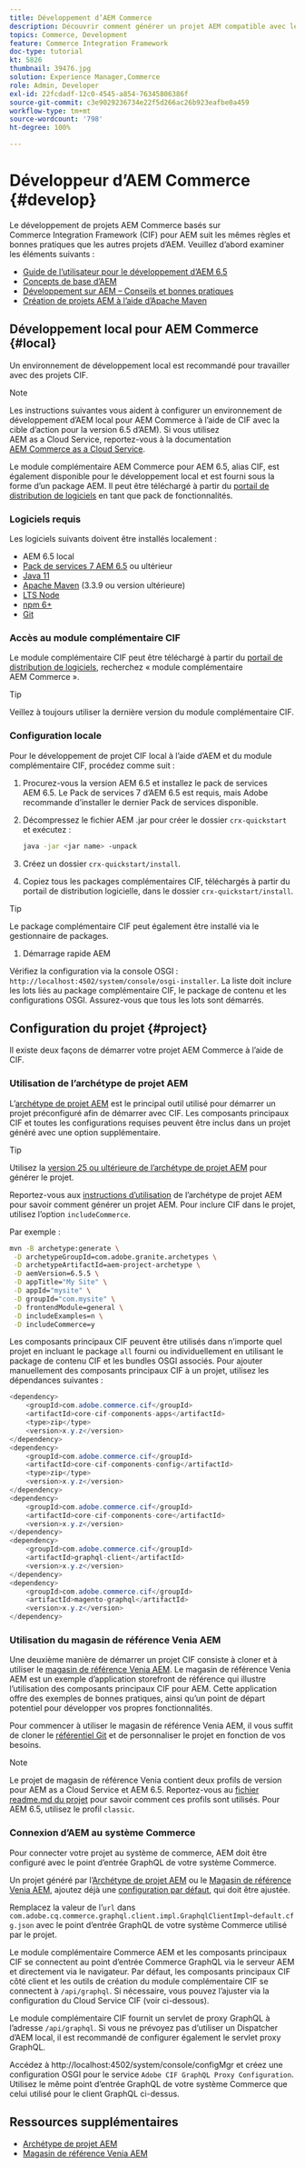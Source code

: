 ```yaml
---
title: Développement d’AEM Commerce
description: Découvrir comment générer un projet AEM compatible avec le commerce à l’aide de l’archétype de projet AEM. Découvrez comment créer et déployer le projet dans un environnement de développement local.
topics: Commerce, Development
feature: Commerce Integration Framework
doc-type: tutorial
kt: 5826
thumbnail: 39476.jpg
solution: Experience Manager,Commerce
role: Admin, Developer
exl-id: 22fcdadf-12c0-4545-a854-76345806386f
source-git-commit: c3e9029236734e22f5d266ac26b923eafbe0a459
workflow-type: tm+mt
source-wordcount: '798'
ht-degree: 100%

---
```


# Développeur d’AEM Commerce {#develop}

Le développement de projets AEM Commerce basés sur Commerce Integration Framework (CIF) pour AEM suit les mêmes règles et bonnes pratiques que les autres projets d’AEM. Veuillez d’abord examiner les éléments suivants :

- [Guide de l’utilisateur pour le développement d’AEM 6.5](/help/sites-developing/getting-started.md)
- [Concepts de base d’AEM](/help/sites-developing/the-basics.md)
- [Développement sur AEM – Conseils et bonnes pratiques](/help/sites-developing/dev-guidelines-bestpractices.md)
- [Création de projets AEM à l’aide d’Apache Maven](/help/sites-developing/ht-projects-maven.md)

## Développement local pour AEM Commerce {#local}

Un environnement de développement local est recommandé pour travailler avec des projets CIF.

>[!NOTE]
>
>Les instructions suivantes vous aident à configurer un environnement de développement d’AEM local pour AEM Commerce à l’aide de CIF avec la cible d’action pour la version 6.5 d’AEM). Si vous utilisez AEM as a Cloud Service, reportez-vous à la documentation [AEM Commerce as a Cloud Service](https://experienceleague.adobe.com/docs/experience-manager-cloud-service/content-and-commerce/home.html?lang=fr).

Le module complémentaire AEM Commerce pour AEM 6.5, alias CIF, est également disponible pour le développement local et est fourni sous la forme d’un package AEM. Il peut être téléchargé à partir du [portail de distribution de logiciels](https://experience.adobe.com/#/downloads/content/software-distribution/en/aem.html) en tant que pack de fonctionnalités.

### Logiciels requis

Les logiciels suivants doivent être installés localement :

- AEM 6.5 local
- [Pack de services 7 AEM 6.5](https://experience.adobe.com/#/downloads/content/software-distribution/en/aem.html) ou ultérieur
- [Java 11](https://downloads.experiencecloud.adobe.com/content/software-distribution/en/general.html)
- [Apache Maven](https://maven.apache.org/) (3.3.9 ou version ultérieure)
- [LTS Node](https://nodejs.org/en/)
- [npm 6+](https://www.npmjs.com/)
- [Git](https://git-scm.com/)

### Accès au module complémentaire CIF

Le module complémentaire CIF peut être téléchargé à partir du [portail de distribution de logiciels](https://experience.adobe.com/#/downloads/content/software-distribution/en/aem.html), recherchez « module complémentaire AEM Commerce ».

>[!TIP]
>
>Veillez à toujours utiliser la dernière version du module complémentaire CIF.

### Configuration locale

Pour le développement de projet CIF local à l’aide d’AEM et du module complémentaire CIF, procédez comme suit :

1. Procurez-vous la version AEM 6.5 et installez le pack de services AEM 6.5. Le Pack de services 7 d’AEM 6.5 est requis, mais Adobe recommande d’installer le dernier Pack de services disponible.

1. Décompressez le fichier AEM .jar pour créer le dossier `crx-quickstart` et exécutez :

   ```bash
   java -jar <jar name> -unpack
   ```

1. Créez un dossier `crx-quickstart/install`.

1. Copiez tous les packages complémentaires CIF, téléchargés à partir du portail de distribution logicielle, dans le dossier `crx-quickstart/install`.

>[!TIP]
>
>Le package complémentaire CIF peut également être installé via le gestionnaire de packages.

1. Démarrage rapide AEM

Vérifiez la configuration via la console OSGI : `http://localhost:4502/system/console/osgi-installer`. La liste doit inclure les lots liés au package complémentaire CIF, le package de contenu et les configurations OSGI. Assurez-vous que tous les lots sont démarrés.

## Configuration du projet {#project}

Il existe deux façons de démarrer votre projet AEM Commerce à l’aide de CIF.

### Utilisation de l’archétype de projet AEM

L’[archétype de projet AEM](https://github.com/adobe/aem-project-archetype) est le principal outil utilisé pour démarrer un projet préconfiguré afin de démarrer avec CIF. Les composants principaux CIF et toutes les configurations requises peuvent être inclus dans un projet généré avec une option supplémentaire.

>[!TIP]
>
>Utilisez la [version 25 ou ultérieure de l’archétype de projet AEM](https://github.com/adobe/aem-project-archetype/releases) pour générer le projet.

Reportez-vous aux [instructions d’utilisation](https://github.com/adobe/aem-project-archetype#usage) de l’archétype de projet AEM pour savoir comment générer un projet AEM. Pour inclure CIF dans le projet, utilisez l’option `includeCommerce`.

Par exemple :

```bash
mvn -B archetype:generate \
 -D archetypeGroupId=com.adobe.granite.archetypes \
 -D archetypeArtifactId=aem-project-archetype \
 -D aemVersion=6.5.5 \
 -D appTitle="My Site" \
 -D appId="mysite" \
 -D groupId="com.mysite" \
 -D frontendModule=general \
 -D includeExamples=n \
 -D includeCommerce=y
```

Les composants principaux CIF peuvent être utilisés dans n’importe quel projet en incluant le package `all` fourni ou individuellement en utilisant le package de contenu CIF et les bundles OSGI associés. Pour ajouter manuellement des composants principaux CIF à un projet, utilisez les dépendances suivantes :

```java
<dependency>
    <groupId>com.adobe.commerce.cif</groupId>
    <artifactId>core-cif-components-apps</artifactId>
    <type>zip</type>
    <version>x.y.z</version>
</dependency>
<dependency>
    <groupId>com.adobe.commerce.cif</groupId>
    <artifactId>core-cif-components-config</artifactId>
    <type>zip</type>
    <version>x.y.z</version>
</dependency>
<dependency>
    <groupId>com.adobe.commerce.cif</groupId>
    <artifactId>core-cif-components-core</artifactId>
    <version>x.y.z</version>
</dependency>
<dependency>
    <groupId>com.adobe.commerce.cif</groupId>
    <artifactId>graphql-client</artifactId>
    <version>x.y.z</version>
</dependency>
<dependency>
    <groupId>com.adobe.commerce.cif</groupId>
    <artifactId>magento-graphql</artifactId>
    <version>x.y.z</version>
</dependency>
```

### Utilisation du magasin de référence Venia AEM

Une deuxième manière de démarrer un projet CIF consiste à cloner et à utiliser le [magasin de référence Venia AEM](https://github.com/adobe/aem-cif-guides-venia). Le magasin de référence Venia AEM est un exemple d’application storefront de référence qui illustre l’utilisation des composants principaux CIF pour AEM. Cette application offre des exemples de bonnes pratiques, ainsi qu’un point de départ potentiel pour développer vos propres fonctionnalités.

Pour commencer à utiliser le magasin de référence Venia AEM, il vous suffit de cloner le [référentiel Git](https://github.com/adobe/aem-cif-guides-venia) et de personnaliser le projet en fonction de vos besoins.

>[!NOTE]
>
>Le projet de magasin de référence Venia contient deux profils de version pour AEM as a Cloud Service et AEM 6.5. Reportez-vous au [fichier readme.md du projet](https://github.com/adobe/aem-cif-guides-venia/blob/main/README.md) pour savoir comment ces profils sont utilisés. Pour AEM 6.5, utilisez le profil `classic`.

### Connexion d’AEM au système Commerce

Pour connecter votre projet au système de commerce, AEM doit être configuré avec le point d’entrée GraphQL de votre système Commerce.

Un projet généré par l’[Archétype de projet AEM](https://github.com/adobe/aem-project-archetype) ou le [Magasin de référence Venia AEM](https://github.com/adobe/aem-cif-guides-venia), ajoutez déjà une [configuration par défaut](https://github.com/adobe/aem-cif-guides-venia/blob/main/ui.config/src/main/content/jcr_root/apps/venia/osgiconfig/config/com.adobe.cq.commerce.graphql.client.impl.GraphqlClientImpl~default.cfg.json), qui doit être ajustée.

Remplacez la valeur de l’`url` dans `com.adobe.cq.commerce.graphql.client.impl.GraphqlClientImpl~default.cfg.json` avec le point d’entrée GraphQL de votre système Commerce utilisé par le projet.

Le module complémentaire Commerce AEM et les composants principaux CIF se connectent au point d’entrée Commerce GraphQL via le serveur AEM et directement via le navigateur. Par défaut, les composants principaux CIF côté client et les outils de création du module complémentaire CIF se connectent à `/api/graphql`. Si nécessaire, vous pouvez l’ajuster via la configuration du Cloud Service CIF (voir ci-dessous).

Le module complémentaire CIF fournit un servlet de proxy GraphQL à l’adresse `/api/graphql`. Si vous ne prévoyez pas d’utiliser un Dispatcher d’AEM local, il est recommandé de configurer également le servlet proxy GraphQL.

Accédez à http://localhost:4502/system/console/configMgr et créez une configuration OSGI pour le service `Adobe CIF GraphQL Proxy Configuration`. Utilisez le même point d’entrée GraphQL de votre système Commerce que celui utilisé pour le client GraphQL ci-dessus.

## Ressources supplémentaires

- [Archétype de projet AEM](https://github.com/adobe/aem-project-archetype)
- [Magasin de référence Venia AEM](https://github.com/adobe/aem-cif-guides-venia)
